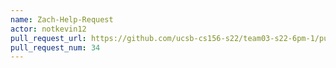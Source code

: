 ```yaml
---
name: Zach-Help-Request
actor: notkevin12
pull_request_url: https://github.com/ucsb-cs156-s22/team03-s22-6pm-1/pull/34
pull_request_num: 34
---
```

